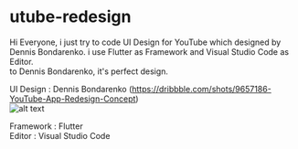 # utube-redesign
Hi Everyone, i just try to code UI Design for YouTube which designed by Dennis Bondarenko. i use Flutter as Framework and Visual Studio Code as Editor.
<br/>to Dennis Bondarenko, it's perfect design.

UI Design : 
  Dennis Bondarenko (https://dribbble.com/shots/9657186-YouTube-App-Redesign-Concept)<br/>
  ![alt text](https://cdn.dribbble.com/users/3648061/screenshots/9657186/media/5eb84c957495b250ce4b278fe7a76a40.jpg?compress=1&resize=1200x900)
  
Framework :
  Flutter<br/>
Editor :
  Visual Studio Code
  
